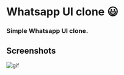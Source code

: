# Whatsapp UI clone :smiley:

### Simple Whatsapp UI clone.
 
## Screenshots
![gif](https://i.imgur.com/KXF7J8Z.gif)